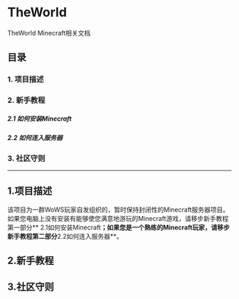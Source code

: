 # TheWorld
TheWorld Minecraft相关文档
## 目录
### <a>1. 项目描述</a>
### <a>2. 新手教程</a>
##### 2.1 如何安装Minecraft
##### 2.2 如何连入服务器
### 3. 社区守则
---------
## 1.项目描述
该项目为一群WoWS玩家自发组织的，暂时保持封闭性的Minecraft服务器项目。如果您电脑上没有安装有能够使您满意地游玩的Minecraft游戏，请移步新手教程第一部分**  <a>2.1如何安装Minecraft</a>**；如果您是一个熟练的Minecraft玩家，请移步新手教程第二部分**<a>2.2如何连入服务器</a>**。
## 2.新手教程
## 3.社区守则
